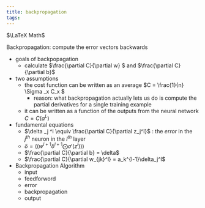 ```yaml
---
title: backpropagation
tags:
---
```


$\LaTeX Math$ 

Backpropagation:  compute the error vectors backwards

- goals of backpopagation
  - calculate $\frac{\partial C}{\partial w} $ and $\frac{\partial C}{\partial b}$
- two assumptions
  - the cost function can be written as an average $C = \frac{1}{n} \Sigma _x C_x $ 
    - reason: what backpropagation actually lets us do is compute the partial derivatives for a single training example
  - it can be written as a function of the outputs from the neural network $C = C(a^L)$ 
- fundamental equations
  - $\delta _j ^i \equiv \frac{\partial C}{\partial z_j^l}$ : the *error* in the $j^{th}$ neuron in the $l^{th}$ layer
  - $\delta = ((w ^ {l+1} \delta ^ {l+1} \bigodot \sigma'(z^l)))$
  - $\frac{\partial C}{\partial b} = \delta$
  - $\frac{\partial C}{\partial w_{jk}^l} = a_k^{l-1}\delta_j^l$
- Backpropagation Algorithm
  - input
  - feedforword
  - error
  - backpropagation
  - output

